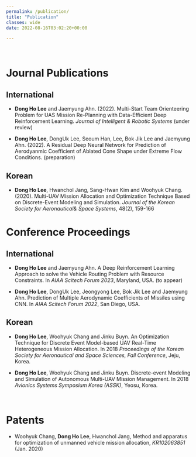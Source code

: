 ```yaml
---
permalink: /publication/
title: "Publication"
classes: wide
date: 2022-08-16T03:02:20+00:00

---
```

<br/>

# Journal Publications

## International

- **Dong Ho Lee** and Jaemyung Ahn. (2022). Multi-Start Team Orienteering Problem for UAS Mission Re-Planning with Data-Efficient Deep Reinforcement Learning. _Journal of Intelligent & Robotic Systems_ (under review)

- **Dong Ho Lee**, DongUk Lee, Seoum Han, Lee, Bok Jik Lee and Jaemyung Ahn. (2022). A Residual Deep Neural Network for Prediction of Aerodyanmic Coefficient of Ablated Cone Shape under Extreme Flow Conditions. (preparation)

## Korean

- **Dong Ho Lee**, Hwanchol Jang, Sang-Hwan Kim and Woohyuk Chang. (2020). Multi-UAV Mission Allocation and Optimization Technique Based on Discrete-Event Modeling and Simulation. _Journal of the Korean Society for Aeronautical& Space Systems_, 48(2), 159-166

# Conference Proceedings

## International

- **Dong Ho Lee** and Jaemyung Ahn. A Deep Reinforcement Learning Approach to solve the Vehicle Routing Problem with Resource Constraints. In _AIAA Scitech Forum 2023_, Maryland, USA. (to appear) 

- **Dong Ho Lee**, DongUk Lee, Jeongyong Lee, Bok Jik Lee and Jaemyung Ahn. Prediction of Multiple Aerodynamic Coefficients of Missiles using CNN. In _AIAA Scitech Forum 2022_, San Diego, USA. 

## Korean

-  **Dong Ho Lee**, Woohyuk Chang and Jinku Buyn. An Optimization Technique for Discrete Event Model-based UAV Real-Time Heterogeneous Mission Allocation. In 2018 _Proceedings of the Korean Society for Aeronautical and Space Sciences, Fall Conference_, Jeju, Korea.

-  **Dong Ho Lee**, Woohyuk Chang and Jinku Buyn. Discrete-event Modeling and Simulation of Autonomous Multi-UAV Mission Management. In 2018 _Avionics Systems Symposium Korea (ASSK)_, Yeosu, Korea.

<br/>

# Patents 

- Woohyuk Chang, **Dong Ho Lee**, Hwanchol Jang, Method and apparatus for optimization of unmanned vehicle mission allocation, _KR102063851_ (Jan. 2020)
